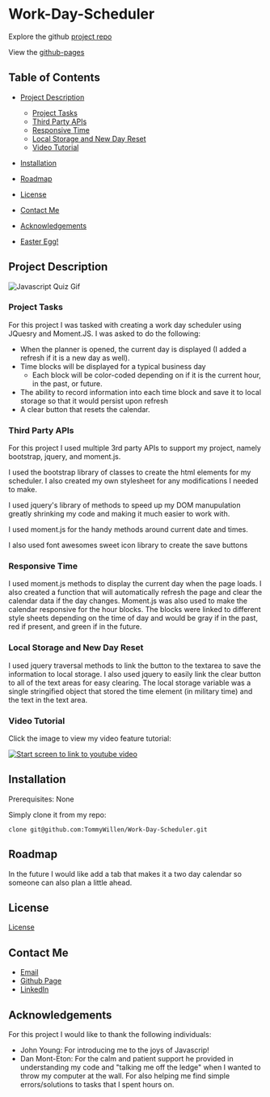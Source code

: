 # Work-Day-Scheduler

Explore the github [project repo](https://github.com/TommyWillen/Work-Day-Scheduler/)

View the [github-pages](https://tommywillen.github.io/Work-Day-Scheduler/)

## Table of Contents

- [Project Description](#Project-Description)
    - [Project Tasks](#Project-Tasks)
    - [Third Party APIs](#Third-Party-APIs)
    - [Responsive Time](#responsive-time)
    - [Local Storage and New Day Reset](#local-storage-and-new-day-reset)
    - [Video Tutorial](#Video-Tutorial)
- [Installation](#installation)

- [Roadmap](#roadmap)

- [License](#license)

- [Contact Me](#contact-me)

- [Acknowledgements](#acknowledgements)

- [Easter Egg!](#easter-egg!)

## Project Description
![Javascript Quiz Gif](/assets/images-and-gifs/JavaScript-Quiz-Main.gif)

### Project Tasks
For this project I was tasked with creating a work day scheduler using JQuesry and Moment.JS. I was asked to do the following:

- When the planner is opened, the current day is displayed (I added a refresh if it is a new day as well).
- Time blocks will be displayed for a typical business day
    - Each block will be color-coded depending on if it is the current hour, in the past, or future.
- The ability to record information into each time block and save it to local storage so that it would persist upon refresh
- A clear button that resets the calendar.

### Third Party APIs

For this project I used multiple 3rd party APIs to support my project, namely bootstrap, jquery, and moment.js.

I used the bootstrap library of classes to create the html elements for my scheduler. I also created my own stylesheet for any modifications I needed to make.

I used jquery's library of methods to speed up my DOM manupulation greatly shrinking my code and making it much easier to work with.

I used moment.js for the handy methods around current date and times.

I also used font awesomes sweet icon library to create the save buttons

### Responsive Time

I used moment.js methods to display the current day when the page loads. I also created a function that will automatically refresh the page and clear the calendar data if the day changes. Moment.js was also used to make the calendar responsive for the hour blocks. The blocks were linked to different style sheets depending on the time of day and would be gray if in the past, red if present, and green if in the future.

### Local Storage and New Day Reset

I used jquery traversal methods to link the button to the textarea to save the information to local storage. I also used jquery to easily link the clear button to all of the text areas for easy clearing. The local storage variable was a single stringified object that stored the time element (in military time) and the text in the text area.

### Video Tutorial

Click the image to view my video feature tutorial:

[![Start screen to link to youtube video](/assets/images-and-gifs/game-start-state.PNG)]()

## Installation

Prerequisites\: None

Simply clone it from my repo\:

```
clone git@github.com:TommyWillen/Work-Day-Scheduler.git
```

## Roadmap

In the future I would like add a tab that makes it a two day calendar so someone can also plan a little ahead.

## License

[License](https://github.com/TommyWillen/Work-Day-Scheduler/blob/master/LICENSE)

## Contact Me

- [Email](TommyAllen1215@gmail.com)
- [Github Page](https://github.com/TommyWillen)
- [LinkedIn](https://www.linkedin.com/in/tommy-willen-12867b1b3/)

## Acknowledgements

For this project I would like to thank the following individuals\:

- John Young\: For introducing me to the joys of Javascrip!
- Dan Mont-Eton\: For the calm and patient support he provided in understanding my code and "talking me off the ledge" when I wanted to throw my computer at the wall. For also helping me find simple errors/solutions to tasks that I spent hours on.